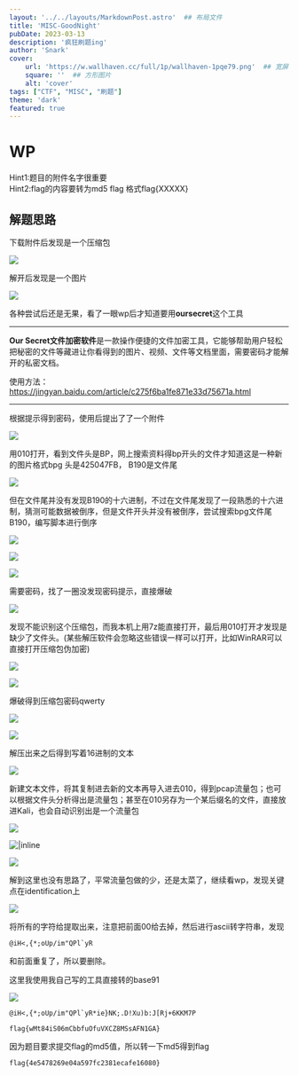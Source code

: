 ```yaml
---
layout: '../../layouts/MarkdownPost.astro'  ## 布局文件
title: 'MISC-GoodNight'
pubDate: 2023-03-13
description: '疯狂刷题ing'
author: 'Snark'
cover:
    url: 'https://w.wallhaven.cc/full/1p/wallhaven-1pqe79.png'  ## 宽屏图片
    square: ''  ## 方形图片
    alt: 'cover'
tags: ["CTF", "MISC", "刷题"]
theme: 'dark'
featured: true
---
```


# WP

Hint1:题目的附件名字很重要  
Hint2:flag的内容要转为md5 flag 格式flag{XXXXX}

## 解题思路

下载附件后发现是一个压缩包

![](https://i.328888.xyz/2023/03/17/LO0ep.png)

解开后发现是一个图片

![](https://i.328888.xyz/2023/03/17/LOCaU.png)

各种尝试后还是无果，看了一眼wp后才知道要用**oursecret**这个工具

---
**Our Secret文件加密软件**是一款操作便捷的文件加密工具，它能够帮助用户轻松把秘密的文件等藏进让你看得到的图片、视频、文件等文档里面，需要密码才能解开的私密文档。

使用方法：<https://jingyan.baidu.com/article/c275f6ba1fe871e33d75671a.html>

---

根据提示得到密码，使用后提出了了一个附件

![](https://i.328888.xyz/2023/03/17/LOwkv.png)

用010打开，看到文件头是BP，网上搜索资料得bp开头的文件才知道这是一种新的图片格式bpg
头是425047FB， B190是文件尾

![](https://i.328888.xyz/2023/03/17/LO2B3.png)

但在文件尾并没有发现B190的十六进制，不过在文件尾发现了一段熟悉的十六进制，猜测可能数据被倒序，但是文件开头并没有被倒序，尝试搜索bpg文件尾B190，编写脚本进行倒序

![](https://i.328888.xyz/2023/03/17/LOHJy.png)

![](https://i.328888.xyz/2023/03/17/LObA5.png)

![](https://i.328888.xyz/2023/03/17/LOjr8.png)

需要密码，找了一圈没发现密码提示，直接爆破

![](https://i.328888.xyz/2023/03/17/LO85Z.png)

发现不能识别这个压缩包，而我本机上用7z能直接打开，最后用010打开才发现是缺少了文件头。(某些解压软件会忽略这些错误一样可以打开，比如WinRAR可以直接打开压缩包伪加密)

![](https://i.328888.xyz/2023/03/17/LONZF.png)

![](https://i.328888.xyz/2023/03/17/LO3eQ.png)

爆破得到压缩包密码qwerty

![](https://i.328888.xyz/2023/03/17/LOm0C.png)

![](https://i.328888.xyz/2023/03/17/LOpBP.png)

解压出来之后得到写着16进制的文本

![](https://i.328888.xyz/2023/03/17/LOBJX.png)

新建文本文件，将其复制进去新的文本再导入进去010，得到pcap流量包；也可以根据文件头分析得出是流量包；甚至在010另存为一个某后缀名的文件，直接放进Kali，也会自动识别出是一个流量包

![](https://i.328888.xyz/2023/03/17/LOgDt.png)

![|inline](https://i.328888.xyz/2023/03/17/LOxrJ.png)

![](https://i.328888.xyz/2023/03/17/LO75c.png)

解到这里也没有思路了，平常流量包做的少，还是太菜了，继续看wp，发现关键点在identification上

![](https://i.328888.xyz/2023/03/17/LOeiA.png)

将所有的字符给提取出来，注意把前面00给去掉，然后进行ascii转字符串，发现
```
@iH<,{*;oUp/im"QPl`yR
```
和前面重复了，所以要删除。

这里我使用我自己写的工具直接转的base91

![](https://i.328888.xyz/2023/03/17/LOzOo.png)

```
@iH<,{*;oUp/im"QPl`yR*ie}NK;.D!Xu)b:J[Rj+6KKM7P

flag{wMt84iS06mCbbfuOfuVXCZ8MSsAFN1GA}
```

因为题目要求提交flag的md5值，所以转一下md5得到flag

```
flag{4e5478269e04a597fc2381ecafe16080}
```